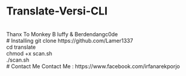 # Translate-Versi-CLI


</br>
Thanx To Monkey B luffy & Berdendangc0de
</br>
# Installing
git clone https://github.com/Lamer1337
</br>
cd translate
</br>
chmod +x scan.sh
</br>
./scan.sh
</br>
# Contact Me
Contact Me : https://www.facebook.com/irfanarekporjo
